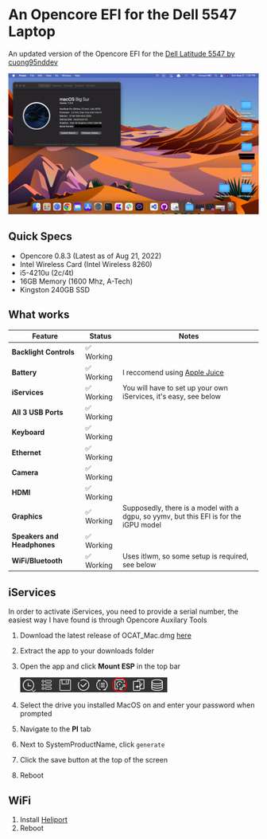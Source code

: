 # An Opencore EFI for the Dell 5547 Laptop
An updated version of the Opencore EFI for the [Dell Latitude 5547 by cuong95nddev](https://github.com/cuong95nddev/Dell-5547-Hackintosh-OpenCore)

![A picture of the MacOS desktop, running Big Sur, showing the about mac app, with a desert wallpaper](images/screenshot1.png)

## Quick Specs
- Opencore 0.8.3 (Latest as of Aug 21, 2022)
- Intel Wireless Card (Intel Wireless 8260)
- i5-4210u (2c/4t)
- 16GB Memory (1600 Mhz, A-Tech)
- Kingston 240GB SSD

## What works
| Feature | Status | Notes |
| ------------- | ------------- | ------------- |
| **Backlight Controls** | ✅ Working |   |
| **Battery** | ✅ Working | I reccomend using [Apple Juice](https://github.com/raphaelhanneken/apple-juice) |
| **iServices** | ✅ Working | You will have to set up your own iServices, it's easy, see below |
| **All 3 USB Ports** | ✅ Working |   |
| **Keyboard** | ✅ Working |   |
| **Ethernet** | ✅ Working |   |
| **Camera** | ✅ Working |   |
| **HDMI** | ✅ Working |   |
| **Graphics** | ✅ Working | Supposedly, there is a model with a dgpu, so yymv, but this EFI is for the iGPU model |
| **Speakers and Headphones** | ✅ Working |   |
| **WiFi/Bluetooth** | ✅ Working | Uses itlwm, so some setup is required, see below |



## iServices
In order to activate iServices, you need to provide a serial number, the easiest way I have found is through Opencore Auxilary Tools

1. Download the latest release of OCAT_Mac.dmg [here](https://github.com/ic005k/OCAuxiliaryTools)
2. Extract the app to your downloads folder
3. Open the app and click **Mount ESP** in the top bar
   
    ![The mount ESP Button circled in red surrounded by the rest of the menu bar](images/MountEFI.png)
4. Select the drive you installed MacOS on and enter your password when prompted
5. Navigate to the **PI** tab
6. Next to SystemProductName, click `generate`
7. Click the save button at the top of the screen
8. Reboot

## WiFi

1. Install [Heliport](https://github.com/OpenIntelWireless/HeliPort)
2. Reboot